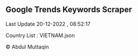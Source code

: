 

## Google Trends Keywords Scraper 
 
Last Update 20-12-2022 , 08:52:17

Country List :
VIETNAM.json



© Abdul Muttaqin 
